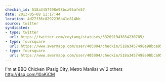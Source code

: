 ```yaml
---
checkin_id: 518a3457498e98bca95afe57
date: 2013-05-08 11:17:44
location: 4d27f36c8292236a41e814bb
source: twitter
syndicated:
- type: twitter
  url: https://twitter.com/roytang/statuses/332091943834230785/
- type: foursquare
  url: https://www.swarmapp.com/user/405004/checkin/518a3457498e98bca95afe57?s=TFDuz9mT1HLF2zl7C4Los0CZfwY&ref=tw
- type: foursquare
  url: https://www.swarmapp.com/user/405004/checkin/518a3457498e98bca95afe57?s=TFDuz9mT1HLF2zl7C4Los0CZfwY&ref=tw
---
```


I'm at BBQ Chicken (Pasig City, Metro Manila) w/ 2 others http://4sq.com/10aKiCM